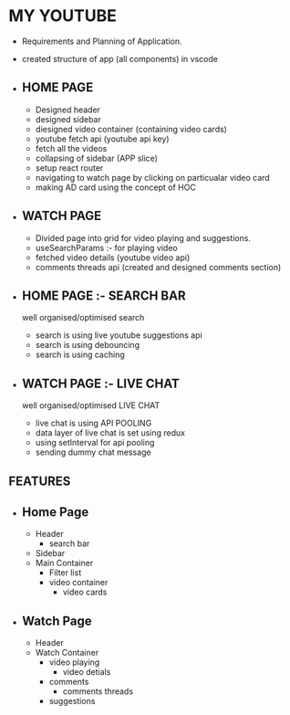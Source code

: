 # MY YOUTUBE

- Requirements and Planning of Application.
- created structure of app (all components) in vscode

- ## HOME PAGE

  - Designed header
  - designed sidebar
  - diesigned video container (containing video cards)
  - youtube fetch api (youtube api key)
  - fetch all the videos
  - collapsing of sidebar (APP slice)
  - setup react router
  - navigating to watch page by clicking on particualar video card
  - making AD card using the concept of HOC

- ## WATCH PAGE

  - Divided page into grid for video playing and suggestions.
  - useSearchParams :- for playing video
  - fetched video details (youtube video api)
  - comments threads api (created and designed comments section)

- ## HOME PAGE :- SEARCH BAR
  well organised/optimised search
  - search is using live youtube suggestions api
  - search is using debouncing
  - search is using caching

- ## WATCH PAGE :- LIVE CHAT
  well organised/optimised LIVE CHAT
  - live chat is using API POOLING
  - data layer of live chat is set using redux
  - using setInterval for api pooling
  - sending dummy chat message

## FEATURES

- ## Home Page

  - Header
    - search bar
  - Sidebar
  - Main Container
    - Filter list
    - video container
      - video cards

- ## Watch Page
  - Header
  - Watch Container
    - video playing
      - video detials
    - comments
      - comments threads
    - suggestions
